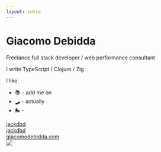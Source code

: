```yaml
---
layout: intro
---
```


<h1 class="color:accent">Giacomo Debidda</h1>

<div class="leading-8 opacity-80">
  <p>Freelance full stack developer / web performance consultant</p>
  <p>I write TypeScript / Clojure / Zig</p>
  <p>I like:</p>
  <ul>
    <li><span>📚 - add me on <Anchor href="https://www.goodreads.com/user/show/76503683-giacomo-debidda" text="goodreads" /></span></li>
    <li><span>🛹 - <Anchor href="https://en.wikipedia.org/wiki/Surfskating" text="surfskating" /> actually</span></li>
    <li><span>🛼 - <Anchor href="https://www.reddit.com/r/rollerblading/comments/hmwr47/its_time_for_a_rollerblading_emoji/" text="it's time for a rollerblading emoji" /></span></li>
  </ul>
  <!-- <span>I like 📚 (add me on <Anchor href="https://www.goodreads.com/user/show/76503683-giacomo-debidda" text="goodreads" />), 🛹 (<Anchor href="https://en.wikipedia.org/wiki/Surfskating" text="surfskating" /> actually) and 🛼 (<Anchor href="https://www.reddit.com/r/rollerblading/comments/hmwr47/its_time_for_a_rollerblading_emoji/" text="it's time for a rollerblading emoji" />)</span><br> -->
</div>

<div class="my-10 grid grid-cols-[40px_1fr] w-min gap-y-4">
  <ri-github-line class="opacity-50"/>
  <div><a href="https://github.com/jackdbd" target="_blank">jackdbd</a></div>
  <ri-twitter-line class="opacity-50"/>
  <div><a href="https://twitter.com/jackdbd" target="_blank">jackdbd</a></div>
  <ri-user-3-line class="opacity-50"/>
  <div><a href="https://www.giacomodebidda.com/" target="_blank">giacomodebidda.com</a></div>
</div>

<img src="/avatar.jpg" class="rounded-full w-40 abs-tr mt-16 mr-12" />

<!--
I tried almost all JS frontend frameworks:

- Cycle.js
- Marko.js
- Mithril.js

I haven't tried Angular though.

I care about Web Performance (that's why I tend to avoid JS frameworks if possible, and use 11ty instead).

It's ironic since this presentation is really heavy (but I didn't have much time to optimize it)
-->
